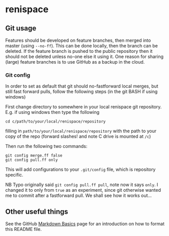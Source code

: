 # renispace

## Git usage
Features should be developed on feature branches, then merged into master (using `--no-ff`).
This can be done locally, then the branch can be deleted.
If the feature branch is pushed to the public repository then it should not be deleted unless no-one else it using it.
One reason for sharing (large) feature branches is to use GitHub as a backup in the cloud.

### Git config
In order to set as default that git should no-fastforward local merges, but still fast forward pulls, follow the following steps (in the git BASH if using windows)

First change directory to somewhere in your local renispace git repository.
E.g. if using windows then type the following
```
cd c/path/to/your/local/renispace/repository
```
filling in `path/to/your/local/renispace/repository` with the path to your copy of the repo (forward slashes! and note C drive is mounted at `/c`)

Then run the following two commands:
```
git config merge.ff false
git config pull.ff only
```

This will add configurations to your `.git/config` file, which is repository specific.

NB Typo originally said `git config pull.ff pull`, note now it says `only`.
I changed it to only from `true` as an experiment, since git otherwise wanted me to commit after a fastforward pull.
We shall see how it works out...

## Other useful things
See the GitHub [Markdown Basics](https://help.github.com/articles/markdown-basics/) page for an introduction on how to format this README file. 
